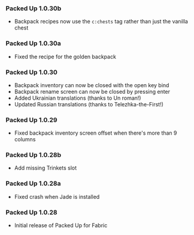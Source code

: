 ### Packed Up 1.0.30b
- Backpack recipes now use the `c:chests` tag rather than just the vanilla chest

### Packed Up 1.0.30a
- Fixed the recipe for the golden backpack

### Packed Up 1.0.30
- Backpack inventory can now be closed with the open key bind
- Backpack rename screen can now be closed by pressing enter
- Added Ukrainian translations (thanks to Un roman!)
- Updated Russian translations (thanks to Telezhka-the-First!)

### Packed Up 1.0.29
- Fixed backpack inventory screen offset when there's more than 9 columns

### Packed Up 1.0.28b
- Add missing Trinkets slot

### Packed Up 1.0.28a
- Fixed crash when Jade is installed

### Packed Up 1.0.28
- Initial release of Packed Up for Fabric
